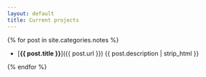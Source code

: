 ```yaml
---
layout: default
title: Current projects
---
```


{% for post in site.categories.notes %}

- [**{{ post.title }}**]({{ post.url }}) {{ post.description | strip_html }}

{% endfor %}